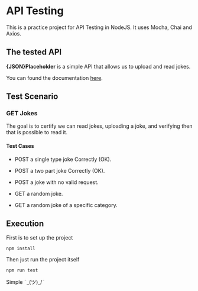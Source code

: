 
# API Testing

  

This is a practice project for API Testing in NodeJS. It uses Mocha, Chai and Axios.

  

## The tested API

  

**{JSON}Placeholder** is a simple API that allows us to upload and read jokes.

You can found the documentation [here](https://sv443.net/jokeapi/v2/#info).

  

## Test Scenario

  

### GET Jokes

The goal is to certify we can read jokes, uploading a joke, and verifying then that is possible to read it.

  

#### Test Cases

- POST a single type joke Correctly (OK).

- POST a two part joke Correctly (OK).

- POST a joke with no valid request.

- GET a random joke.

- GET a random joke of a specific category.

  

## Execution

First is to set up the project

	npm install

Then just run the project itself

	npm run test

Simple ¯\_(ツ)_/¯